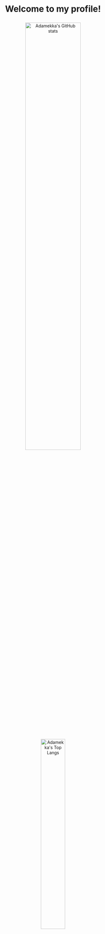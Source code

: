 <!-- markdownlint-disable MD033 -->

# <p align="center">Welcome to my profile!</p>

<p align="center">
    <img width="60%" src=https://github-readme-stats.vercel.app/api?username=Adamekka&count_private=true&show_icons=true&theme=nord alt="Adamekka's GitHub stats">
</p>

<p align="center">
    <img width="40%" src=https://github-readme-stats.vercel.app/api/top-langs/?username=Adamekka&theme=nord&exclude_repo=dwm,DiscordTheme,st&langs_count=50 alt="Adamekka's Top Langs">
</p>
